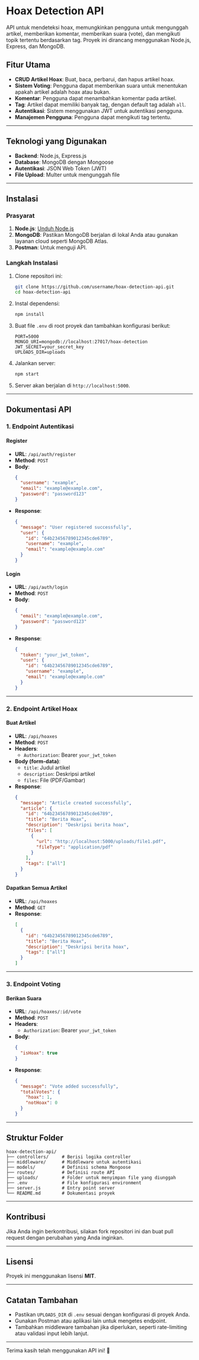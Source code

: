 # Hoax Detection API

API untuk mendeteksi hoax, memungkinkan pengguna untuk mengunggah artikel, memberikan komentar, memberikan suara (vote), dan mengikuti topik tertentu berdasarkan tag. Proyek ini dirancang menggunakan Node.js, Express, dan MongoDB.

## Fitur Utama

- **CRUD Artikel Hoax**: Buat, baca, perbarui, dan hapus artikel hoax.
- **Sistem Voting**: Pengguna dapat memberikan suara untuk menentukan apakah artikel adalah hoax atau bukan.
- **Komentar**: Pengguna dapat menambahkan komentar pada artikel.
- **Tag**: Artikel dapat memiliki banyak tag, dengan default tag adalah `all`.
- **Autentikasi**: Sistem menggunakan JWT untuk autentikasi pengguna.
- **Manajemen Pengguna**: Pengguna dapat mengikuti tag tertentu.

---

## Teknologi yang Digunakan

- **Backend**: Node.js, Express.js
- **Database**: MongoDB dengan Mongoose
- **Autentikasi**: JSON Web Token (JWT)
- **File Upload**: Multer untuk mengunggah file

---

## Instalasi

### Prasyarat

1. **Node.js**: [Unduh Node.js](https://nodejs.org/)
2. **MongoDB**: Pastikan MongoDB berjalan di lokal Anda atau gunakan layanan cloud seperti MongoDB Atlas.
3. **Postman**: Untuk menguji API.

### Langkah Instalasi

1. Clone repositori ini:

   ```bash
   git clone https://github.com/username/hoax-detection-api.git
   cd hoax-detection-api
   ```

2. Instal dependensi:

   ```bash
   npm install
   ```

3. Buat file `.env` di root proyek dan tambahkan konfigurasi berikut:

   ```env
   PORT=5000
   MONGO_URI=mongodb://localhost:27017/hoax-detection
   JWT_SECRET=your_secret_key
   UPLOADS_DIR=uploads
   ```

4. Jalankan server:

   ```bash
   npm start
   ```

5. Server akan berjalan di `http://localhost:5000`.

---

## Dokumentasi API

### **1. Endpoint Autentikasi**

#### **Register**

- **URL**: `/api/auth/register`
- **Method**: `POST`
- **Body**:
  ```json
  {
    "username": "example",
    "email": "example@example.com",
    "password": "password123"
  }
  ```
- **Response**:
  ```json
  {
    "message": "User registered successfully",
    "user": {
      "id": "64b23456789012345cde6789",
      "username": "example",
      "email": "example@example.com"
    }
  }
  ```

#### **Login**

- **URL**: `/api/auth/login`
- **Method**: `POST`
- **Body**:
  ```json
  {
    "email": "example@example.com",
    "password": "password123"
  }
  ```
- **Response**:
  ```json
  {
    "token": "your_jwt_token",
    "user": {
      "id": "64b23456789012345cde6789",
      "username": "example",
      "email": "example@example.com"
    }
  }
  ```

---

### **2. Endpoint Artikel Hoax**

#### **Buat Artikel**

- **URL**: `/api/hoaxes`
- **Method**: `POST`
- **Headers**:
  - `Authorization`: Bearer `your_jwt_token`
- **Body (form-data)**:
  - `title`: Judul artikel
  - `description`: Deskripsi artikel
  - `files`: File (PDF/Gambar)
- **Response**:
  ```json
  {
    "message": "Article created successfully",
    "article": {
      "id": "64b23456789012345cde6789",
      "title": "Berita Hoax",
      "description": "Deskripsi berita hoax",
      "files": [
        {
          "url": "http://localhost:5000/uploads/file1.pdf",
          "fileType": "application/pdf"
        }
      ],
      "tags": ["all"]
    }
  }
  ```

#### **Dapatkan Semua Artikel**

- **URL**: `/api/hoaxes`
- **Method**: `GET`
- **Response**:
  ```json
  [
    {
      "id": "64b23456789012345cde6789",
      "title": "Berita Hoax",
      "description": "Deskripsi berita hoax",
      "tags": ["all"]
    }
  ]
  ```

---

### **3. Endpoint Voting**

#### **Berikan Suara**

- **URL**: `/api/hoaxes/:id/vote`
- **Method**: `POST`
- **Headers**:
  - `Authorization`: Bearer `your_jwt_token`
- **Body**:
  ```json
  {
    "isHoax": true
  }
  ```
- **Response**:
  ```json
  {
    "message": "Vote added successfully",
    "totalVotes": {
      "hoax": 1,
      "notHoax": 0
    }
  }
  ```

---

## Struktur Folder

```
hoax-detection-api/
├── controllers/     # Berisi logika controller
├── middleware/      # Middleware untuk autentikasi
├── models/          # Definisi schema Mongoose
├── routes/          # Definisi route API
├── uploads/         # Folder untuk menyimpan file yang diunggah
├── .env             # File konfigurasi environment
├── server.js        # Entry point server
└── README.md        # Dokumentasi proyek
```

---

## Kontribusi

Jika Anda ingin berkontribusi, silakan fork repositori ini dan buat pull request dengan perubahan yang Anda inginkan.

---

## Lisensi

Proyek ini menggunakan lisensi **MIT**.

---

## Catatan Tambahan

- Pastikan `UPLOADS_DIR` di `.env` sesuai dengan konfigurasi di proyek Anda.
- Gunakan Postman atau aplikasi lain untuk mengetes endpoint.
- Tambahkan middleware tambahan jika diperlukan, seperti rate-limiting atau validasi input lebih lanjut.

---

Terima kasih telah menggunakan API ini! 🚀
